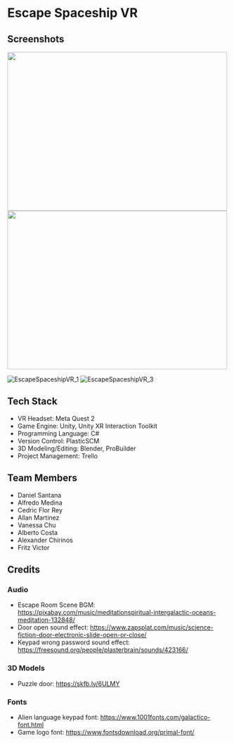 # Escape Spaceship VR

## Screenshots
<img src="https://github.com/vchu22/EscapeSpaceshipVR/assets/10492258/afdaaf80-6d5e-4c8c-97ab-16d62823992b"  width="500" height="360">
<img src="https://github.com/vchu22/EscapeSpaceshipVR/assets/10492258/26d840e3-8f92-4dc5-bc3d-d9c583062af8"  width="500" height="360">

![EscapeSpaceshipVR_1](https://github.com/vchu22/EscapeSpaceshipVR/assets/10492258/8c80953d-f5fb-417b-a40a-3ce78cd1d9a8)
![EscapeSpaceshipVR_3](https://github.com/vchu22/EscapeSpaceshipVR/assets/10492258/a91b42fa-2937-47b6-8130-2e0fe7f90f2d)

## Tech Stack
- VR Headset: Meta Quest 2
- Game Engine: Unity, Unity XR Interaction Toolkit
- Programming Language: C#
- Version Control: PlasticSCM
- 3D Modeling/Editing: Blender, ProBuilder
- Project Management: Trello

## Team Members
- Daniel Santana
- Alfredo Medina
- Cedric Flor Rey
- Allan Martinez
- Vanessa Chu
- Alberto Costa
- Alexander Chirinos
- Fritz Victor
## Credits
### Audio
- Escape Room Scene BGM: https://pixabay.com/music/meditationspiritual-intergalactic-oceans-meditation-132848/
- Door open sound effect: https://www.zapsplat.com/music/science-fiction-door-electronic-slide-open-or-close/
- Keypad wrong password sound effect: https://freesound.org/people/plasterbrain/sounds/423166/
### 3D Models
- Puzzle door: https://skfb.ly/6ULMY
### Fonts
- Alien language keypad font: https://www.1001fonts.com/galactico-font.html
- Game logo font: https://www.fontsdownload.org/primal-font/

